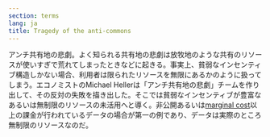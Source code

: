 ```yaml
---
section: terms
lang: ja
title: Tragedy of the anti-commons
---
```


アンチ共有地の悲劇。よく知られる共有地の悲劇は放牧地のような共有のリソースが使いすぎで荒れてしまったときなどに起きる。事実上、貧弱なインセンティブ構造しかない場合、利用者は限られたリソースを無限にあるかのように扱ってしまう。エコノミストのMichael Hellerは「アンチ共有地の悲劇」チームを作り出して、その反対の失敗を描き出した。そこでは貧弱なインセンティブが豊富なあるいは無制限のリソースの未活用へと導く。非公開あるいは[marginal cost](/glossary/ja/terms/marginal-cost/)以上の課金が行われているデータの場合が第一の例であり、データは実際のところ無制限のリソースなのだ。
